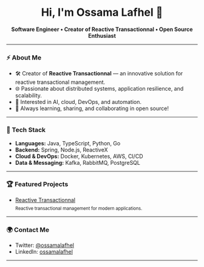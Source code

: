 <h1 align="center">Hi, I'm Ossama Lafhel 👋</h1>

<p align="center">
  <b>Software Engineer • Creator of Reactive Transactionnal • Open Source Enthusiast</b>
</p>

---

### ⚡ About Me

- 🛠️ Creator of <b>Reactive Transactionnal</b> — an innovative solution for reactive transactional management.
- 🌐 Passionate about distributed systems, application resilience, and scalability.
- 🤖 Interested in AI, cloud, DevOps, and automation.
- 🚀 Always learning, sharing, and collaborating in open source!

---

### 🧰 Tech Stack

- **Languages:** Java, TypeScript, Python, Go
- **Backend:** Spring, Node.js, ReactiveX
- **Cloud & DevOps:** Docker, Kubernetes, AWS, CI/CD
- **Data & Messaging:** Kafka, RabbitMQ, PostgreSQL

---

### 🏆 Featured Projects

- [Reactive Transactionnal](https://github.com/ossamalafhel/reactive-transactionnal)  
  <sub>Reactive transactional management for modern applications.</sub>

---

### 🌍 Contact Me

- Twitter: [@ossamalafhel](https://twitter.com/ossamalafhel)
- LinkedIn: [ossamalafhel](https://linkedin.com/in/ossamalafhel)

---
